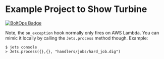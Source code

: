 # Example Project to Show Turbine

[![BoltOps Badge](https://img.boltops.com/boltops/badges/boltops-badge.png)](https://www.boltops.com)

Note, the `on_exception` hook normally only fires on AWS Lambda. You can mimic it locally by calling the `Jets.process` method though.  Example:

    $ jets console
    > Jets.process({},{}, "handlers/jobs/hard_job.dig")
